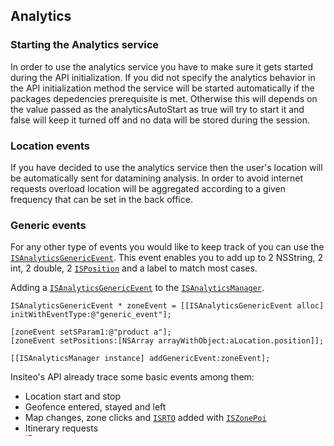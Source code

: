 ## Analytics

### Starting the Analytics service

In order to use the analytics service you have to make sure it gets started during the API initialization. If you did not specify the analytics behavior in the API initialization method the service will be started automatically if the packages depedencies prerequisite is met. Otherwise this will depends on the value passed as the analyticsAutoStart as true will try to start it and false will keep it turned off and no data will be stored during the session.

### Location events

If you have decided to use the analytics service then the user's location will be automatically sent for datamining analysis. In order to avoid internet requests overload location will be aggregated according to a given frequency that can be set in the back office.

### Generic events

For any other type of events you would like to keep track of you can use the [`ISAnalyticsGenericEvent`](http://dev.insiteo.com/api/doc/ios/Classes/ISAnalyticsGenericEvent.html). This event enables you to add up to 2 NSString, 2 int, 2 double, 2 [`ISPosition`](http://dev.insiteo.com/api/doc/ios/Classes/ISPosition.html) and a label to match most cases.

Adding a [`ISAnalyticsGenericEvent`](http://dev.insiteo.com/api/doc/ios/Classes/ISAnalyticsGenericEvent.html) to the [`ISAnalyticsManager`](http://dev.insiteo.com/api/doc/ios/Classes/ISAnalyticsManager.html).

```objectivec++
ISAnalyticsGenericEvent * zoneEvent = [[ISAnalyticsGenericEvent alloc] initWithEventType:@"generic_event"];

[zoneEvent setSParam1:@"product a"];
[zoneEvent setPositions:[NSArray arrayWithObject:aLocation.position]];

[[ISAnalyticsManager instance] addGenericEvent:zoneEvent];
```

Insiteo's API already trace some basic events among them:
- Location start and stop
- Geofence entered, stayed and left
- Map changes, zone clicks and [`ISRTO`](http://dev.insiteo.com/api/doc/ios/Protocols/ISRTO.html) added with [`ISZonePoi`](http://dev.insiteo.com/api/doc/ios/Classes/ISZonePoi.html)
- Itinerary requests
- iBeacon events

#### Tracking products displayed on map

If you want to trace when a product is added to the map you can use [`addRTO:inZonePoi:`](http://dev.insiteo.com/api/doc/ios/Classes/ISMapView.html#//api/name/addRTO:inZonePoi:). This will generate a [`ISAnalyticsGenericEvent`](http://dev.insiteo.com/api/doc/ios/Classes/ISAnalyticsGenericEvent.html) with the String1 set with the external id of the Poi defined in the [`ISZonePoi`](http://dev.insiteo.com/api/doc/ios/Classes/ISZonePoi.html).

#### Completing a generic event

It can be useful in some cases to add information to a [`ISAnalyticsGenericEvent`](http://dev.insiteo.com/api/doc/ios/Classes/ISAnalyticsGenericEvent.html) for that you must set a [`ISAnalyticsDelegate`](http://dev.insiteo.com/api/doc/ios/Protocols/ISAnalyticsDelegate.html) that will be notified everytime a new generic event is added. Returning false in this method will dismiss the event.

## You missed a thing?

- [Project setup](../README.md).
- [Display your first map](map.md).
- [Get your first location](location.md).
- [Configure your iBeacons](beacon.md).
- [Compute your first itinerary](itinerary.md).
- [Setup your first geofencing zone](geofence.md).
